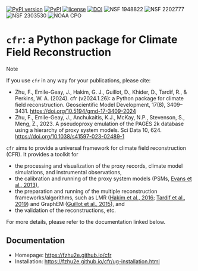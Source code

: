 [![PyPI version](https://badge.fury.io/py/cfr.svg)](https://badge.fury.io/py/cfr)
[![PyPI](https://img.shields.io/badge/python-3.11-blue.svg)]()
[![license](https://img.shields.io/github/license/fzhu2e/cfr.svg)]()
[![DOI](https://zenodo.org/badge/DOI/10.5281/zenodo.7855587.svg)](https://doi.org/10.5281/zenodo.7855587)
![NSF 1948822](https://img.shields.io/badge/NSF-Award%20%231948822-blue?style=flat-square&logo=data:image/svg+xml;base64,PHN2ZyB3aWR0aD0iMjQiIGhlaWdodD0iMjQiIHZpZXdCb3g9IjAgMCAyNCAyNCIgZmlsbD0ibm9uZSIgeG1sbnM9Imh0dHA6Ly93d3cudzMub3JnLzIwMDAvc3ZnIj4KPHBhdGggZD0iTTEyIDJMMTMuMDkgOC4yNkwyMCA5TDEzLjA5IDE1Ljc0TDEyIDIyTDEwLjkxIDE1Ljc0TDQgOUwxMC45MSA4LjI2TDEyIDJaIiBmaWxsPSIjRkZGRkZGIi8+Cjwvc3ZnPgo=)
![NSF 2202777](https://img.shields.io/badge/NSF-Award%20%232202777-blue?style=flat-square&logo=data:image/svg+xml;base64,PHN2ZyB3aWR0aD0iMjQiIGhlaWdodD0iMjQiIHZpZXdCb3g9IjAgMCAyNCAyNCIgZmlsbD0ibm9uZSIgeG1sbnM9Imh0dHA6Ly93d3cudzMub3JnLzIwMDAvc3ZnIj4KPHBhdGggZD0iTTEyIDJMMTMuMDkgOC4yNkwyMCA5TDEzLjA5IDE1Ljc0TDEyIDIyTDEwLjkxIDE1Ljc0TDQgOUwxMC45MSA4LjI2TDEyIDJaIiBmaWxsPSIjRkZGRkZGIi8+Cjwvc3ZnPgo=)
![NSF 2303530](https://img.shields.io/badge/NSF-Award%20%232303530-blue?style=flat-square&logo=data:image/svg+xml;base64,PHN2ZyB3aWR0aD0iMjQiIGhlaWdodD0iMjQiIHZpZXdCb3g9IjAgMCAyNCAyNCIgZmlsbD0ibm9uZSIgeG1sbnM9Imh0dHA6Ly93d3cudzMub3JnLzIwMDAvc3ZnIj4KPHBhdGggZD0iTTEyIDJMMTMuMDkgOC4yNkwyMCA5TDEzLjA5IDE1Ljc0TDEyIDIyTDEwLjkxIDE1Ljc0TDQgOUwxMC45MSA4LjI2TDEyIDJaIiBmaWxsPSIjRkZGRkZGIi8+Cjwvc3ZnPgo=)
![NOAA CPO](https://img.shields.io/badge/NOAA%20Climate%20Program-Award%20%23NA18OAR4310426-0077be?style=flat-square)



# `cfr`: a Python package for Climate Field Reconstruction

> [!NOTE]
> If you use `cfr` in any way for your publications, please cite:
> 
> + Zhu, F., Emile-Geay, J., Hakim, G. J., Guillot, D., Khider, D., Tardif, R., & Perkins, W. A. (2024). cfr (v2024.1.26): a Python package for climate field reconstruction. Geoscientific Model Development, 17(8), 3409–3431. https://doi.org/10.5194/gmd-17-3409-2024
> + Zhu, F., Emile-Geay, J., Anchukaitis, K.J., McKay, N.P., Stevenson, S., Meng, Z., 2023. A pseudoproxy emulation of the PAGES 2k database using a hierarchy of proxy system models. Sci Data 10, 624. https://doi.org/10.1038/s41597-023-02489-1

`cfr` aims to provide a universal framework for climate field reconstruction (CFR).
It provides a toolkit for

+ the processing and visualization of the proxy records, climate model simulations, and instrumental observations,
+ the calibration and running of the proxy system models (PSMs, [Evans et al., 2013](https://doi.org/10.1016/j.quascirev.2013.05.024)),
+ the preparation and running of the multiple reconstruction frameworks/algorithms, such as LMR ([Hakim et al., 2016](https://doi.org/10.1002/2016JD024751); [Tardif et al., 2019](https://doi.org/https://doi.org/10.5194/cp-15-1251-2019)) and GraphEM ([Guillot et al., 2015](https://doi.org/10.1214/14-AOAS794)), and
+ the validation of the reconstructions, etc.

For more details, please refer to the documentation linked below.

## Documentation

+ Homepage: https://fzhu2e.github.io/cfr
+ Installation: https://fzhu2e.github.io/cfr/ug-installation.html
